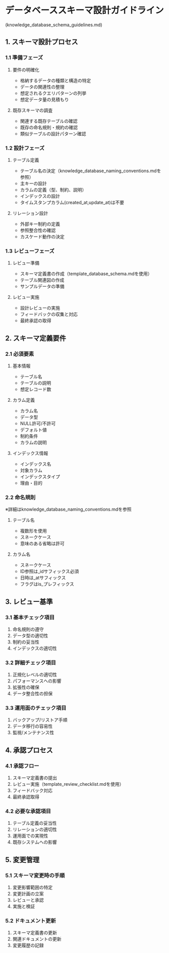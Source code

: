# データベーススキーマ設計ガイドライン
(knowledge_database_schema_guidelines.md)

## 1. スキーマ設計プロセス

### 1.1 準備フェーズ
1. 要件の明確化
   - 格納するデータの種類と構造の特定
   - データの関連性の整理
   - 想定されるクエリパターンの列挙
   - 想定データ量の見積もり

2. 既存スキーマの調査
   - 関連する既存テーブルの確認
   - 既存の命名規則・規約の確認
   - 類似テーブルの設計パターン確認

### 1.2 設計フェーズ
1. テーブル定義
   - テーブル名の決定（knowledge_database_naming_conventions.mdを参照）
   - 主キーの設計
   - カラムの定義（型、制約、説明）
   - インデックスの設計
   - タイムスタンプカラム(created_at,update_at)は不要

2. リレーション設計
   - 外部キー制約の定義
   - 参照整合性の確認
   - カスケード動作の決定

### 1.3 レビューフェーズ
1. レビュー準備
   - スキーマ定義書の作成（template_database_schema.mdを使用）
   - テーブル関連図の作成
   - サンプルデータの準備

2. レビュー実施
   - 設計レビューの実施
   - フィードバックの収集と対応
   - 最終承認の取得

## 2. スキーマ定義要件

### 2.1 必須要素
1. 基本情報
   - テーブル名
   - テーブルの説明
   - 想定レコード数

2. カラム定義
   - カラム名
   - データ型
   - NULL許可/不許可
   - デフォルト値
   - 制約条件
   - カラムの説明

3. インデックス情報
   - インデックス名
   - 対象カラム
   - インデックスタイプ
   - 理由・目的

### 2.2 命名規則
※詳細はknowledge_database_naming_conventions.mdを参照

1. テーブル名
   - 複数形を使用
   - スネークケース
   - 意味のある省略は許可

2. カラム名
   - スネークケース
   - ID参照は_idサフィックス必須
   - 日時は_atサフィックス
   - フラグはis_プレフィックス

## 3. レビュー基準

### 3.1 基本チェック項目
1. 命名規則の遵守
2. データ型の適切性
3. 制約の妥当性
4. インデックスの適切性

### 3.2 詳細チェック項目
1. 正規化レベルの適切性
2. パフォーマンスへの影響
3. 拡張性の確保
4. データ整合性の担保

### 3.3 運用面のチェック項目
1. バックアップ/リストア手順
2. データ移行の容易性
3. 監視/メンテナンス性

## 4. 承認プロセス

### 4.1 承認フロー
1. スキーマ定義書の提出
2. レビュー実施（template_review_checklist.mdを使用）
3. フィードバック対応
4. 最終承認取得

### 4.2 必要な承認項目
1. テーブル定義の妥当性
2. リレーションの適切性
3. 運用面での実現性
4. 既存システムへの影響

## 5. 変更管理

### 5.1 スキーマ変更時の手順
1. 変更影響範囲の特定
2. 変更計画の立案
3. レビューと承認
4. 実施と検証

### 5.2 ドキュメント更新
1. スキーマ定義書の更新
2. 関連ドキュメントの更新
3. 変更履歴の記録